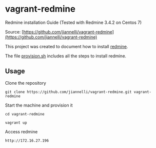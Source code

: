 # vagrant-redmine
Redmine installation Guide (Tested with Redmine 3.4.2 on Centos 7)

Source: [https://github.com/jiannelli/vagrant-redmine](https://github.com/jiannelli/vagrant-redmine)

This project was created to document how to install [redmine](https://www.redmine.org).

The file [provision.sh](provision.sh) includes all the steps to install redmine.

## Usage
Clone the repository

`git clone https://github.com/jiannelli/vagrant-redmine.git vagrant-redmine`

Start the machine and provision it

`cd vagrant-redmine`

`vagrant up`

Access redmine

`http://172.16.27.196`
